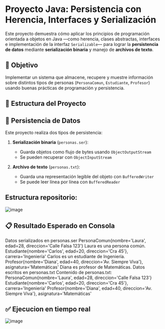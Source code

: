 # Proyecto Java: Persistencia con Herencia, Interfaces y Serialización

Este proyecto demuestra cómo aplicar los principios de programación orientada a objetos en Java —como herencia, clases abstractas, interfaces e implementación de la interfaz `Serializable`— para lograr la **persistencia de datos** mediante **serialización binaria** y manejo de **archivos de texto**.

## 📌 Objetivo

Implementar un sistema que almacene, recupere y muestre información sobre distintos tipos de personas (`PersonaComun`, `Estudiante`, `Profesor`) usando buenas prácticas de programación y persistencia.

## 🧩 Estructura del Proyecto


## 🔁 Persistencia de Datos

Este proyecto realiza dos tipos de persistencia:

1. **Serialización binaria** (`personas.ser`):
   - Guarda objetos como flujo de bytes usando `ObjectOutputStream`
   - Se pueden recuperar con `ObjectInputStream`

2. **Archivo de texto** (`personas.txt`):
   - Guarda una representación legible del objeto con `BufferedWriter`
   - Se puede leer línea por línea con `BufferedReader`

## Estructura repositorio:
![image](https://github.com/user-attachments/assets/4443043a-3719-4791-9a4a-0a7e70339763)

## 📋 Resultado Esperado en Consola
Datos serializados en personas.ser
PersonaComun{nombre='Laura', edad=28, direccion='Calle Falsa 123'}
Laura es una persona común.
Estudiante{nombre='Carlos', edad=20, direccion='Cra 45'}, carrera='Ingeniería'
Carlos es un estudiante de Ingeniería.
Profesor{nombre='Diana', edad=40, direccion='Av. Siempre Viva'}, asignatura='Matemáticas'
Diana es profesor de Matemáticas.
Datos escritos en personas.txt
Contenido de personas.txt:
PersonaComun{nombre='Laura', edad=28, direccion='Calle Falsa 123'}
Estudiante{nombre='Carlos', edad=20, direccion='Cra 45'}, carrera='Ingeniería'
Profesor{nombre='Diana', edad=40, direccion='Av. Siempre Viva'}, asignatura='Matemáticas'


## ✅ Ejecucion en tiempo real 
![image](https://github.com/user-attachments/assets/fcf49b20-c00c-4561-b62c-4529ccc4888b)



